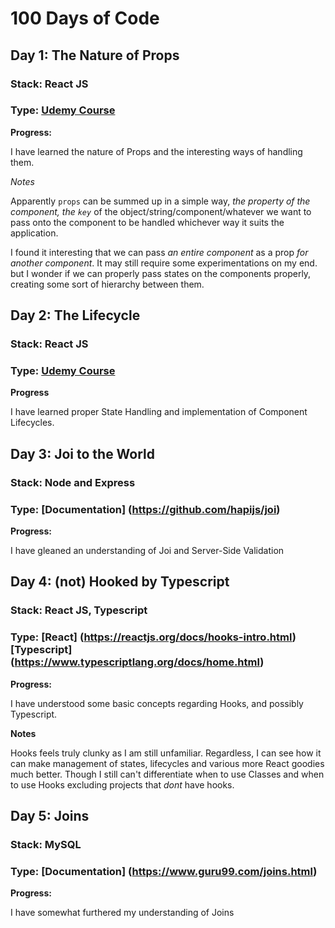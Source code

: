 # 100 Days of Code

## Day 1: The Nature of Props

### Stack: React JS

### Type: [Udemy Course](https://www.udemy.com/react-redux/)

**Progress:**

I have learned the nature of Props and the interesting ways of handling them.

_Notes_

Apparently `props` can be summed up in a simple way, _the property of the component, the `key`_ of the object/string/component/whatever we want to pass onto the component to be handled whichever way it suits the application.

I found it interesting that we can pass _an entire component_ as a prop _for another component_. It may still require some experimentations on my end. but I wonder if we can properly pass states on the components properly, creating some sort of hierarchy between them.

## Day 2: The Lifecycle

### Stack: React JS

### Type: [Udemy Course](https://www.udemy.com/react-redux/)

**Progress**

I have learned proper State Handling and implementation of Component Lifecycles.


## Day 3: Joi to the World

### Stack: Node and Express

### Type: [Documentation] (https://github.com/hapijs/joi)

**Progress:** 

I have gleaned an understanding of Joi and Server-Side Validation


## Day 4: (not) Hooked by Typescript

### Stack: React JS, Typescript

### Type: [React] (https://reactjs.org/docs/hooks-intro.html) [Typescript] (https://www.typescriptlang.org/docs/home.html)

**Progress:**

I have understood some basic concepts regarding Hooks, and possibly Typescript. 

__Notes__

Hooks feels truly clunky as I am still unfamiliar. Regardless, I can see how it can make management of states, lifecycles and various more React goodies much better. Though I still can't differentiate when to use Classes and when to use Hooks excluding projects that *dont* have hooks.


## Day 5: Joins

### Stack: MySQL

### Type: [Documentation] (https://www.guru99.com/joins.html)

**Progress:**

I have somewhat furthered my understanding of Joins
